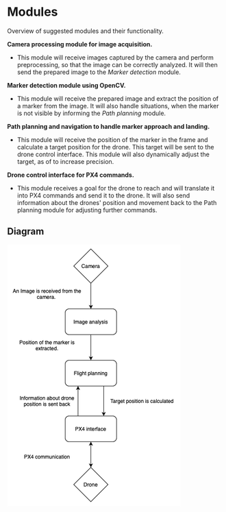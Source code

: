 # Modules

Overview of suggested modules and their functionality.

**Camera processing module for image acquisition.**  
- This module will receive images captured by the camera and perform preprocessing, so that the image can be correctly analyzed. It will then send the prepared image to the *Marker detection* module.

**Marker detection module using OpenCV.**  
- This module will receive the prepared image and extract the position of a marker from the image. It will also handle situations, when the marker is not visible by informing the *Path planning* module.

**Path planning and navigation to handle marker approach and landing.**  
- This module will receive the position of the marker in the frame and calculate a target position for the drone. This target will be sent to the drone control interface. This module will also dynamically adjust the target, as of to increase precision.

**Drone control interface for PX4 commands.**  
- This module receives a goal for the drone to reach and will translate it into PX4 commands and send it to the drone. It will also send information about the drones' position and movement back to the Path planning module for adjusting further commands.

## Diagram
![Modules diagram](./assets/modules.png)